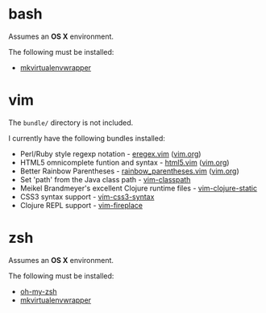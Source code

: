 # bash

Assumes an **OS X** environment.

The following must be installed:
- [mkvirtualenvwrapper](https://pypi.python.org/pypi/virtualenvwrapper)


# vim

The `bundle/` directory is not included.

I currently have the following bundles installed:

- Perl/Ruby style regexp notation - [eregex.vim](https://github.com/othree/eregex.vim) ([vim.org](http://www.vim.org/scripts/script.php?script\_id=3282))
- HTML5 omnicomplete funtion and syntax - [html5.vim](https://github.com/othree/html5.vim) ([vim.org](http://www.vim.org/scripts/script.php?script\_id=3236))
- Better Rainbow Parentheses - [rainbow\_parentheses.vim](https://github.com/kien/rainbow\_parentheses.vim) ([vim.org](http://www.vim.org/scripts/script.php?script\_id=3772))
- Set 'path' from the Java class path - [vim-classpath](https://github.com/tpope/vim-classpath)
- Meikel Brandmeyer's excellent Clojure runtime files - [vim-clojure-static](https://github.com/guns/vim-clojure-static)
- CSS3 syntax support - [vim-css3-syntax](https://github.com/hail2u/vim-css3-syntax)
- Clojure REPL support - [vim-fireplace](https://github.com/tpope/vim-fireplace)


# zsh

Assumes an **OS X** environment.

The following must be installed:
- [oh-my-zsh](https://github.com/robbyrussell/oh-my-zsh)
- [mkvirtualenvwrapper](https://pypi.python.org/pypi/virtualenvwrapper)

